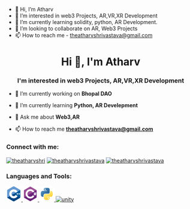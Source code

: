 - 👋 Hi, I’m Atharv
- 👀 I’m interested in web3 Projects, AR,VR,XR Development
- 🌱 I’m currently learning solidity, python, AR Development.
- 💞️ I’m looking to collaborate on AR, Web3 Projects
- 📫 How to reach me - theatharvshrivastava@gmail.com
<h1 align="center">Hi 👋, I'm Atharv</h1>
<h3 align="center">I'm interested in web3 Projects, AR,VR,XR Development</h3>

- 🔭 I’m currently working on **Bhopal DAO**

- 🌱 I’m currently learning **Python, AR Develepment**

- 💬 Ask me about **Web3,AR**

- 📫 How to reach me **theatharvshrivastava@gmail.com**

<h3 align="left">Connect with me:</h3>
<p align="left">
<a href="https://twitter.com/theatharvshri" target="blank"><img align="center" src="https://raw.githubusercontent.com/rahuldkjain/github-profile-readme-generator/master/src/images/icons/Social/twitter.svg" alt="theatharvshri" height="30" width="40" /></a>
<a href="https://linkedin.com/in/theatharvshrivastava" target="blank"><img align="center" src="https://raw.githubusercontent.com/rahuldkjain/github-profile-readme-generator/master/src/images/icons/Social/linked-in-alt.svg" alt="theatharvshrivastava" height="30" width="40" /></a>
<a href="https://instagram.com/theatharvshrivastava" target="blank"><img align="center" src="https://raw.githubusercontent.com/rahuldkjain/github-profile-readme-generator/master/src/images/icons/Social/instagram.svg" alt="theatharvshrivastava" height="30" width="40" /></a>
</p>

<h3 align="left">Languages and Tools:</h3>
<p align="left"> <a href="https://www.w3schools.com/cpp/" target="_blank" rel="noreferrer"> <img src="https://raw.githubusercontent.com/devicons/devicon/master/icons/cplusplus/cplusplus-original.svg" alt="cplusplus" width="40" height="40"/> </a> <a href="https://www.w3schools.com/cs/" target="_blank" rel="noreferrer"> <img src="https://raw.githubusercontent.com/devicons/devicon/master/icons/csharp/csharp-original.svg" alt="csharp" width="40" height="40"/> </a> <a href="https://www.python.org" target="_blank" rel="noreferrer"> <img src="https://raw.githubusercontent.com/devicons/devicon/master/icons/python/python-original.svg" alt="python" width="40" height="40"/> </a> <a href="https://unity.com/" target="_blank" rel="noreferrer"> <img src="https://www.vectorlogo.zone/logos/unity3d/unity3d-icon.svg" alt="unity" width="40" height="40"/> </a> </p>
